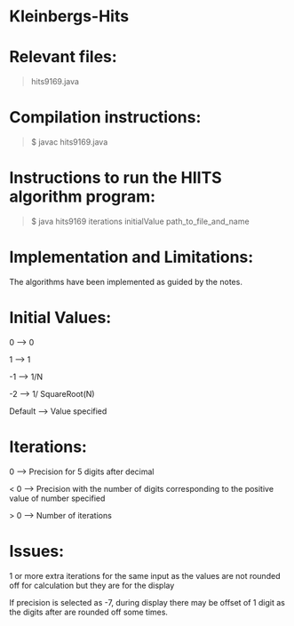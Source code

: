 # Kleinbergs-Hits

# Relevant files:

>hits9169.java

# Compilation instructions:

>$ javac hits9169.java

# Instructions to run the HIITS algorithm program:

>$ java hits9169 iterations initialValue path_to_file_and_name

# Implementation and Limitations:

The algorithms have been implemented as guided by the notes.

# Initial Values:

0 --> 0

1 --> 1

-1 --> 1/N

-2 --> 1/ SquareRoot(N)

Default --> Value specified

# Iterations:

0 --> Precision for 5 digits after decimal

< 0 --> Precision with the number of digits corresponding to the positive value of number specified

\> 0 --> Number of iterations

# Issues:

1 or more extra iterations for the same input as the values are not rounded off for calculation but they are for the display

If precision is selected as -7, during display there may be offset of 1 digit as the digits after are rounded off some times. 
